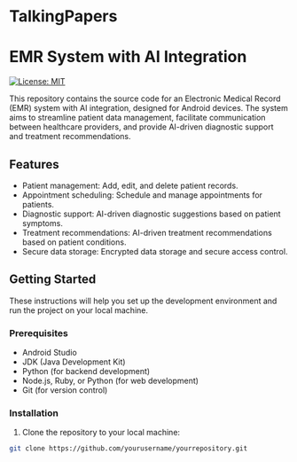# TalkingPapers

# EMR System with AI Integration

[![License: MIT](https://img.shields.io/badge/License-MIT-green.svg)](https://opensource.org/licenses/MIT)

This repository contains the source code for an Electronic Medical Record (EMR) system with AI integration, designed for Android devices. The system aims to streamline patient data management, facilitate communication between healthcare providers, and provide AI-driven diagnostic support and treatment recommendations.

## Features

- Patient management: Add, edit, and delete patient records.
- Appointment scheduling: Schedule and manage appointments for patients.
- Diagnostic support: AI-driven diagnostic suggestions based on patient symptoms.
- Treatment recommendations: AI-driven treatment recommendations based on patient conditions.
- Secure data storage: Encrypted data storage and secure access control.

## Getting Started

These instructions will help you set up the development environment and run the project on your local machine.

### Prerequisites

- Android Studio
- JDK (Java Development Kit)
- Python (for backend development)
- Node.js, Ruby, or Python (for web development)
- Git (for version control)

### Installation

1. Clone the repository to your local machine:

```bash
git clone https://github.com/yourusername/yourrepository.git
